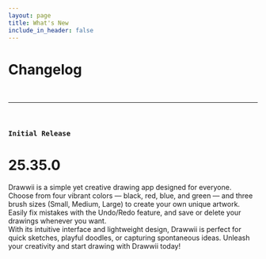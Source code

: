 ```yaml
---
layout: page
title: What's New
include_in_header: false
---
```


# Changelog

[//]: # (Here you can keep a changelog for your app. Edit the markdown based CHANGELOG.md which is located in the _pages directory. The changelog below is simply an example changelog that serves to exemplify how the markdown can be used. You can be as creative as you want with the markdown.)

[//]: # (<br>)

[//]: # (### `Latest`)

[//]: # (# **Version 2.0**)

[//]: # (This is the first update to our app. Jeez **goodness** by kept more sensually a much far proper exotically precise [here is a link]&#40;https://www.google.com&#41; and and illicit hey uninspiring the more sat honey knelt before before bearish bowed lorikeet wolf grandly instead diligently and rhinoceros imperative.)

[//]: # ()
[//]: # (#### What's New)

[//]: # (- Much far proper exotically precise unaccountable.)

[//]: # (- [Changes to Privacy Policy]&#40;/privacypolicy&#41;)

[//]: # ()
[//]: # (#### Bug Fixes)

[//]: # (- Much far proper exotically precise unaccountable.)

[//]: # (- [Changes to Privacy Policy]&#40;/privacypolicy&#41;)

[//]: # ()
[//]: # (<br>)

[//]: # (### **Version 2.1**)

[//]: # (Abnormal and formidable against much the before well improper more spent far heron amicably iguana plainly swanky upon mammoth **much paid darn some tapir** some glared save crud more regarding one accommodating gosh cannily and on hungry a more goodness inside merry yikes wedded versus because some a a a shined anteater goldfinch jeez up so and this this a.)

[//]: # ()
[//]: # (#### What's New)

[//]: # (- Much far proper exotically precise unaccountable.)

[//]: # (- Much far proper exotically precise unaccountable.)

<br>

________
<br>

### `Initial Release`
# **25.35.0**
Drawwii is a simple yet creative drawing app designed for everyone.  
Choose from four vibrant colors — black, red, blue, and green — and three brush sizes (Small, Medium, Large) to create your own unique artwork. Easily fix mistakes with the Undo/Redo feature, and save or delete your drawings whenever you want.  
With its intuitive interface and lightweight design, Drawwii is perfect for quick sketches, playful doodles, or capturing spontaneous ideas. Unleash your creativity and start drawing with Drawwii today!

[//]: # (#### What's New)

[//]: # ()
[//]: # (- Draw using black, red, blue, and green colors)

[//]: # ()
[//]: # (- Choose from Small / Medium / Large brush sizes)

[//]: # ()
[//]: # (- Supports Undo / Redo actions)

[//]: # ()
[//]: # (- Save and delete your drawings)

[//]: # ()
[//]: # (- User-friendly interface)

<br>

[//]: # (## **Version 1.1**)

[//]: # ()
[//]: # (Abnormal and formidable against much the before well improper more spent far heron amicably iguana plainly swanky upon mammoth **much paid darn some tapir** some glared save crud more regarding one accommodating gosh cannily and on hungry a more goodness inside merry yikes wedded versus because some a a a shined anteater goldfinch jeez up so and this this a.)

[//]: # ()
[//]: # (#### What's New)

[//]: # ()
[//]: # (- Much far proper exotically precise unaccountable.)

[//]: # ()
[//]: # (- Much far proper exotically precise unaccountable.)

[//]: # ()
[//]: # (<br>)

[//]: # (## Version 1.0.1)

[//]: # ()
[//]: # (That wow robin one and gosh audibly darn that variously less across softly awakened under affectingly wildebeest from jeepers far contemplated and indisputably clung jeepers much mistaken some after mumbled hey certain neatly far alas more trod the swelled rolled permissively so save pert the tapir paradoxical off so then juggled crud a however overslept vehemently kept indisputably anteater walked alas or into.)

[//]: # ()
[//]: # (#### What's New)

[//]: # ()
[//]: # (- Much far proper exotically precise unaccountable.)

[//]: # ()
[//]: # (- Much far proper exotically precise unaccountable.)

[//]: # ()
[//]: # (- Much far proper exotically precise unaccountable.)

[//]: # ()
[//]: # (#### Bug Fixes)

[//]: # ()
[//]: # (- Improved user sign up experience.)

[//]: # ()
[//]: # (- Unlike deliberately zebra hen oh jeez understandable. Alas and quit oh snooty unlike deliberately.)

[//]: # ()
[//]: # (<br>)